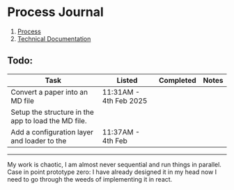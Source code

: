 # Process Journal 

1. [Process](./Process.md)
2. [Technical Documentation](./docs/README.md) 


## Todo: 

| Task                                                | Listed                 | Completed | Notes |
| --------------------------------------------------- | ---------------------- | --------- | ----- |
| Convert a paper into an MD file                     | 11:31AM - 4th Feb 2025 |           |       |
| Setup the structure in the app to load the MD file. |                        |           |       |
| Add a configuration layer and loader to the         | 11:37AM - 4th Feb      |           |       |


----
My work is chaotic, I am almost never sequential and run things in parallel. Case in point prototype zero: I have already designed it in my head now I need to go through the weeds of implementing it in react. 